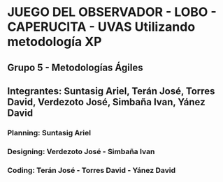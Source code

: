 # JUEGO DEL OBSERVADOR - LOBO - CAPERUCITA - UVAS Utilizando metodología XP
## Grupo 5 - Metodologías Ágiles
## Integrantes: Suntasig Ariel, Terán José, Torres David, Verdezoto José, Simbaña Ivan, Yánez David

### Planning: Suntasig Ariel
### Designing: Verdezoto José - Simbaña Ivan
### Coding: Terán José - Torres David - Yánez David